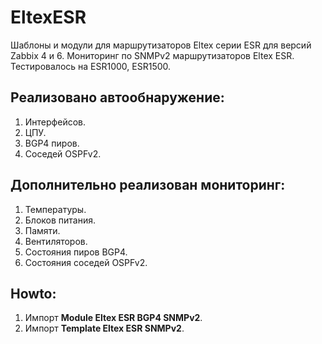 # EltexESR

Шаблоны и модули для маршрутизаторов Eltex серии ESR для версий Zabbix 4 и 6.
Мониторинг по SNMPv2 маршрутизаторов Eltex ESR. Тестировалось на ESR1000, ESR1500.

## Реализовано автообнаружение:
1. Интерфейсов.
2. ЦПУ.
3. BGP4 пиров.
4. Соседей OSPFv2.

## Дополнительно реализован мониторинг:
1. Температуры.
2. Блоков питания.
3. Памяти.
4. Вентиляторов.
5. Состояния пиров BGP4.
6. Состояния соседей OSPFv2.

## Howto:
1. Импорт **Module Eltex ESR BGP4 SNMPv2**.
2. Импорт **Template Eltex ESR SNMPv2**.


